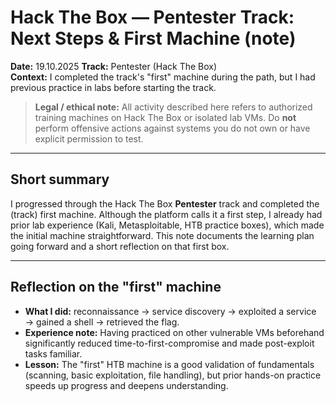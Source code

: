 # Hack The Box — Pentester Track: Next Steps & First Machine (note)  
**Date:** 19.10.2025
**Track:** Pentester (Hack The Box)  
**Context:** I completed the track's "first" machine during the path, but I had previous practice in labs before starting the track.

> **Legal / ethical note:** All activity described here refers to authorized training machines on Hack The Box or isolated lab VMs. Do **not** perform offensive actions against systems you do not own or have explicit permission to test.

---

## Short summary
I progressed through the Hack The Box **Pentester** track and completed the (track) first machine. Although the platform calls it a first step, I already had prior lab experience (Kali, Metasploitable, HTB practice boxes), which made the initial machine straightforward. This note documents the learning plan going forward and a short reflection on that first box.

---

## Reflection on the "first" machine
- **What I did:** reconnaissance → service discovery → exploited a service → gained a shell → retrieved the flag.  
- **Experience note:** Having practiced on other vulnerable VMs beforehand significantly reduced time-to-first-compromise and made post-exploit tasks familiar.  
- **Lesson:** The "first" HTB machine is a good validation of fundamentals (scanning, basic exploitation, file handling), but prior hands-on practice speeds up progress and deepens understanding.
